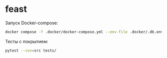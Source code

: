 # feast

Запуск Docker-compose:

```bash
docker compose -f .docker/docker-compose.yml --env-file .docker/.db.env up -d --build --force-recreate 
```

Тесты с покрытием:

```bash
pytest --cov=src tests/
```